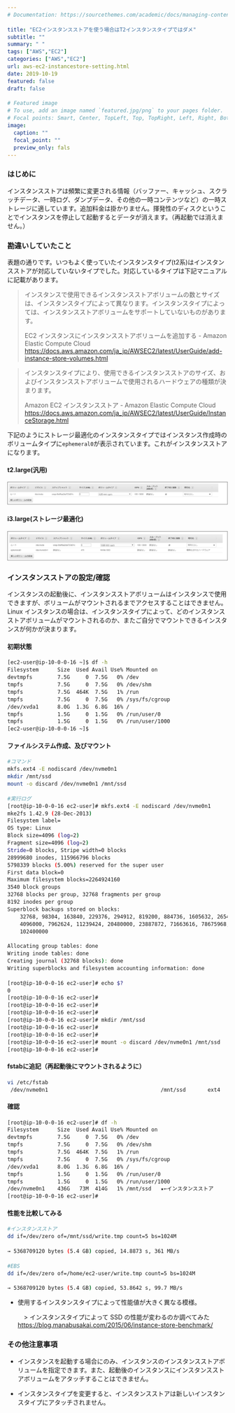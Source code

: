 ```yaml
---
# Documentation: https://sourcethemes.com/academic/docs/managing-content/

title: "EC2インスタンスストアを使う場合はT2インスタンスタイプではダメ"
subtitle: ""
summary: " "
tags: ["AWS","EC2"]
categories: ["AWS","EC2"]
url: aws-ec2-instancestore-setting.html
date: 2019-10-19
featured: false
draft: false

# Featured image
# To use, add an image named `featured.jpg/png` to your pages folder.
# Focal points: Smart, Center, TopLeft, Top, TopRight, Left, Right, BottomLeft, Bottom, BottomRight.
image:
  caption: ""
  focal_point: ""
  preview_only: fals
---
```




### はじめに

インスタンスストアは頻繁に変更される情報（バッファー、キャッシュ、スクラッチデータ、一時ログ、ダンプデータ、その他の一時コンテンツなど）の一時ストレージに適しています。追加料金は掛かりません。揮発性のディスクということでインスタンスを停止して起動するとデータが消えます。（再起動では消えません。） 

### 勘違いしていたこと

表題の通りです。いつもよく使っていたインスタンスタイプ(t2系)はインスタンスストアが対応していないタイプでした。対応しているタイプは下記マニュアルに記載があります。

> インスタンスで使用できるインスタンスストアボリュームの数とサイズは、インスタンスタイプによって異なります。インスタンスタイプによっては、インスタンスストアボリュームをサポートしていないものがあります。 
>
> EC2 インスタンスにインスタンスストアボリュームを追加する - Amazon Elastic Compute Cloud https://docs.aws.amazon.com/ja_jp/AWSEC2/latest/UserGuide/add-instance-store-volumes.html

> インスタンスタイプにより、使用できるインスタンスストアのサイズ、およびインスタンスストアボリュームで使用されるハードウェアの種類が決まります。 
>
> Amazon EC2 インスタンスストア - Amazon Elastic Compute Cloud https://docs.aws.amazon.com/ja_jp/AWSEC2/latest/UserGuide/InstanceStorage.html

下記のようにストレージ最適化のインスタンスタイプではインスタンス作成時のボリュームタイプに`ephemeral0`が表示されています。これがインスタンスストアになります。

#### t2.large(汎用)

<img src="image-20191121220922386.png" alt="image-20191121220922386" style="zoom: 80%;" />

#### i3.large(ストレージ最適化)

<img src="image-20191121220940319.png" alt="image-20191121220940319" style="zoom: 80%;" />

### インスタンスストアの設定/確認

インスタンスの起動後に、インスタンスストアボリュームはインスタンスで使用できますが、ボリュームがマウントされるまでアクセスすることはできません。Linux インスタンスの場合は、インスタンスタイプによって、どのインスタンスストアボリュームがマウントされるのか、またご自分でマウントできるインスタンスが何かが決まります。 

#### 初期状態

```sh
[ec2-user@ip-10-0-0-16 ~]$ df -h
Filesystem      Size  Used Avail Use% Mounted on
devtmpfs        7.5G     0  7.5G   0% /dev
tmpfs           7.5G     0  7.5G   0% /dev/shm
tmpfs           7.5G  464K  7.5G   1% /run
tmpfs           7.5G     0  7.5G   0% /sys/fs/cgroup
/dev/xvda1      8.0G  1.3G  6.8G  16% /
tmpfs           1.5G     0  1.5G   0% /run/user/0
tmpfs           1.5G     0  1.5G   0% /run/user/1000
[ec2-user@ip-10-0-0-16 ~]$ 
```

#### ファイルシステム作成、及びマウント

```sh
#コマンド
mkfs.ext4 -E nodiscard /dev/nvme0n1
mkdir /mnt/ssd
mount -o discard /dev/nvme0n1 /mnt/ssd

#実行ログ
[root@ip-10-0-0-16 ec2-user]# mkfs.ext4 -E nodiscard /dev/nvme0n1
mke2fs 1.42.9 (28-Dec-2013)
Filesystem label=
OS type: Linux
Block size=4096 (log=2)
Fragment size=4096 (log=2)
Stride=0 blocks, Stripe width=0 blocks
28999680 inodes, 115966796 blocks
5798339 blocks (5.00%) reserved for the super user
First data block=0
Maximum filesystem blocks=2264924160
3540 block groups
32768 blocks per group, 32768 fragments per group
8192 inodes per group
Superblock backups stored on blocks: 
	32768, 98304, 163840, 229376, 294912, 819200, 884736, 1605632, 2654208, 
	4096000, 7962624, 11239424, 20480000, 23887872, 71663616, 78675968, 
	102400000

Allocating group tables: done                            
Writing inode tables: done                            
Creating journal (32768 blocks): done
Writing superblocks and filesystem accounting information: done     

[root@ip-10-0-0-16 ec2-user]# echo $?
0
[root@ip-10-0-0-16 ec2-user]# 
[root@ip-10-0-0-16 ec2-user]# 
[root@ip-10-0-0-16 ec2-user]# 
[root@ip-10-0-0-16 ec2-user]# mkdir /mnt/ssd
[root@ip-10-0-0-16 ec2-user]# 
[root@ip-10-0-0-16 ec2-user]# 
[root@ip-10-0-0-16 ec2-user]# mount -o discard /dev/nvme0n1 /mnt/ssd
[root@ip-10-0-0-16 ec2-user]# 
```

#### fstabに追記（再起動後にマウントされるように）

```sh
vi /etc/fstab
 /dev/nvme0n1                                    /mnt/ssd       ext4   defaults,nofail   0   2
```

#### 確認

```sh
[root@ip-10-0-0-16 ec2-user]# df -h
Filesystem      Size  Used Avail Use% Mounted on
devtmpfs        7.5G     0  7.5G   0% /dev
tmpfs           7.5G     0  7.5G   0% /dev/shm
tmpfs           7.5G  464K  7.5G   1% /run
tmpfs           7.5G     0  7.5G   0% /sys/fs/cgroup
/dev/xvda1      8.0G  1.3G  6.8G  16% /
tmpfs           1.5G     0  1.5G   0% /run/user/0
tmpfs           1.5G     0  1.5G   0% /run/user/1000
/dev/nvme0n1    436G   73M  414G   1% /mnt/ssd   ★←インスタンスストア
[root@ip-10-0-0-16 ec2-user]# 
```

#### 性能を比較してみる

```sh
#インスタンスストア
dd if=/dev/zero of=/mnt/ssd/write.tmp count=5 bs=1024M

→ 5368709120 bytes (5.4 GB) copied, 14.8873 s, 361 MB/s

#EBS
dd if=/dev/zero of=/home/ec2-user/write.tmp count=5 bs=1024M

→ 5368709120 bytes (5.4 GB) copied, 53.8642 s, 99.7 MB/s

```

- 使用するインスタンスタイプによって性能値が大きく異なる模様。

  　> インスタンスタイプによって SSD の性能が変わるのか調べてみた https://blog.manabusakai.com/2015/06/instance-store-benchmark/

### その他注意事項

- インスタンスを起動する場合にのみ、インスタンスのインスタンスストアボリュームを指定できます。また、起動後のインスタンスにインスタンスストアボリュームをアタッチすることはできません。

- インスタンスタイプを変更すると、インスタンスストアは新しいインスタンスタイプにアタッチされません。 

  